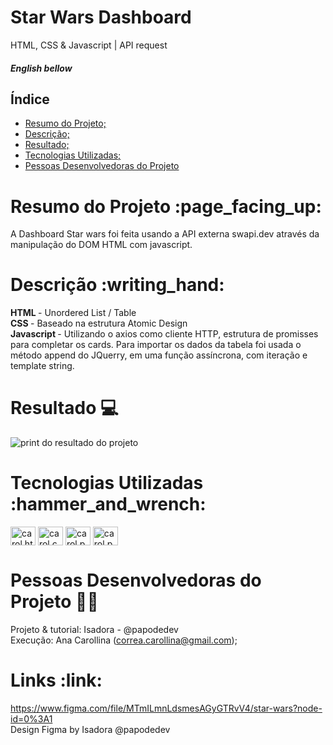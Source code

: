 # Star Wars Dashboard
HTML, CSS &amp; Javascript | API request <br>
<h5>English bellow</h5>

## Índice

* [Resumo do Projeto;](#Resumo-do-Projeto) 
* [Descrição;](#Descrição)
* [Resultado;](#Resultado)
* [Tecnologias Utilizadas;](#Tecnologias-Utilizadas)
* [Pessoas Desenvolvedoras do Projeto](#Pessoas-Desenvolvedoras-do-Projeto)

##

<h1>Resumo do Projeto :page_facing_up: </h1> 

A Dashboard Star wars foi feita usando a API externa swapi.dev através da manipulação do DOM HTML com javascript. 

<h1>Descrição :writing_hand: </h1> 

<b> HTML </b> - Unordered List / Table <br>
<b> CSS </b> - Baseado na estrutura Atomic Design <br>
<b> Javascript </b> - Utilizando o axios como cliente HTTP, estrutura de promisses para completar os cards. Para importar os dados da tabela foi usada o método append do JQuerry, em uma função assíncrona, com iteração e template string.


<h1> Resultado 💻 </h1> 

![print do resultado do projeto](https://imgur.com/a/jUj8WCi)

<h1> Tecnologias Utilizadas :hammer_and_wrench: </h1> 

<div style='text-align:left'>
<img align="center" alt="carol.html5" height="30" width="40" src="https://cdn.jsdelivr.net/gh/devicons/devicon/icons/html5/html5-original.svg" /> <img align="center" alt="carol.css3" height="30" width="40" src="https://cdn.jsdelivr.net/gh/devicons/devicon/icons/css3/css3-original.svg" /> <img align="center" alt="carol.photoshop" height="30" width="40" src="https://cdn.jsdelivr.net/gh/devicons/devicon/icons/javascript/javascript-plain.svg" /> <img align="center" alt="carol.photoshop" height="30" width="40" src="https://cdn.jsdelivr.net/gh/devicons/devicon/icons/jquery/jquery-original.svg" /> </div>


<h1>Pessoas Desenvolvedoras do Projeto 👩‍💻 </h1>  

Projeto & tutorial: Isadora - @papodedev <br>
Execução: Ana Carollina (correa.carollina@gmail.com);

<h1> Links :link: </h1> 

https://www.figma.com/file/MTmILmnLdsmesAGyGTRvV4/star-wars?node-id=0%3A1 <br>
Design Figma by Isadora @papodedev
